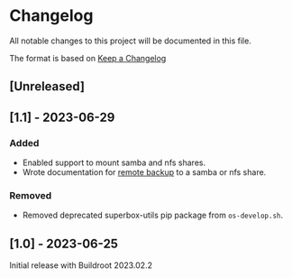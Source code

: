 # Changelog

All notable changes to this project will be documented in this file.

The format is based on [Keep a Changelog](https://keepachangelog.com/en/1.0.0/)

## [Unreleased]

## [1.1] - 2023-06-29

### Added

- Enabled support to mount samba and nfs shares.
- Wrote documentation for [remote backup](docs/backup-config.md) to a samba or nfs share.

### Removed

- Removed deprecated superbox-utils pip package from `os-develop.sh`.

## [1.0] - 2023-06-25

Initial release with Buildroot 2023.02.2
